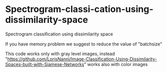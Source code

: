 # Spectrogram-classi-cation-using-dissimilarity-space
Spectrogram classiﬁcation using dissimilarity space

If you have memory problem we suggest to reduce the value of "batchsize"

This code works only with gray level images, instead "https://github.com/LorisNanni/Image-Classification-Using-Dissimilarity-Spaces-built-with-Siamese-Networks"  works also with color images
